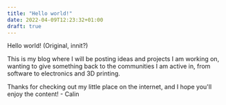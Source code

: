 ```yaml
---
title: "Hello world!"
date: 2022-04-09T12:23:32+01:00
draft: true
---
```


Hello world! (Original, innit?)

This is my blog where I will be posting ideas and projects I am working on,
wanting to give something back to the communities I am active in, from software to electronics and 3D printing.

Thanks for checking out my little place on the internet, and I hope you'll enjoy the content! - Calin